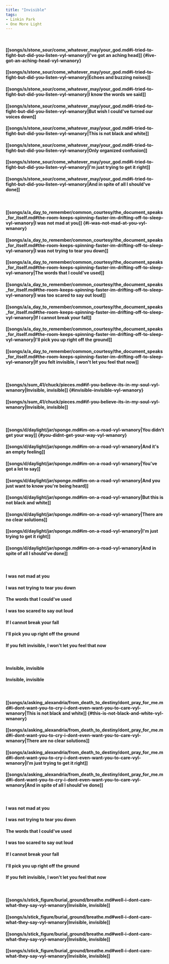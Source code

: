 ```yaml
---
title: "Invisible"
tags:
- Linkin Park
- One More Light
---
```

&nbsp;
#### [[songs/s/stone_sour/come_whatever_may/your_god.md#i-tried-to-fight-but-did-you-listen-vyl-wnanory|I've got an aching head]] {#ive-got-an-aching-head-vyl-wnanory}
#### [[songs/s/stone_sour/come_whatever_may/your_god.md#i-tried-to-fight-but-did-you-listen-vyl-wnanory|Echoes and buzzing noises]]
#### [[songs/s/stone_sour/come_whatever_may/your_god.md#i-tried-to-fight-but-did-you-listen-vyl-wnanory|I know the words we said]]
#### [[songs/s/stone_sour/come_whatever_may/your_god.md#i-tried-to-fight-but-did-you-listen-vyl-wnanory|But wish I could've turned our voices down]]
#### [[songs/s/stone_sour/come_whatever_may/your_god.md#i-tried-to-fight-but-did-you-listen-vyl-wnanory|This is not black and white]]
#### [[songs/s/stone_sour/come_whatever_may/your_god.md#i-tried-to-fight-but-did-you-listen-vyl-wnanory|Only organized confusion]]
#### [[songs/s/stone_sour/come_whatever_may/your_god.md#i-tried-to-fight-but-did-you-listen-vyl-wnanory|I'm just trying to get it right]]
#### [[songs/s/stone_sour/come_whatever_may/your_god.md#i-tried-to-fight-but-did-you-listen-vyl-wnanory|And in spite of all I should've done]]
&nbsp;
#### [[songs/a/a_day_to_remember/common_courtesy/the_document_speaks_for_itself.md#the-room-keeps-spinning-faster-im-drifting-off-to-sleep-vyl-wnanory|I was not mad at you]] {#i-was-not-mad-at-you-vyl-wnanory}
#### [[songs/a/a_day_to_remember/common_courtesy/the_document_speaks_for_itself.md#the-room-keeps-spinning-faster-im-drifting-off-to-sleep-vyl-wnanory|I was not trying to tear you down]]
#### [[songs/a/a_day_to_remember/common_courtesy/the_document_speaks_for_itself.md#the-room-keeps-spinning-faster-im-drifting-off-to-sleep-vyl-wnanory|The words that I could've used]]
#### [[songs/a/a_day_to_remember/common_courtesy/the_document_speaks_for_itself.md#the-room-keeps-spinning-faster-im-drifting-off-to-sleep-vyl-wnanory|I was too scared to say out loud]]
#### [[songs/a/a_day_to_remember/common_courtesy/the_document_speaks_for_itself.md#the-room-keeps-spinning-faster-im-drifting-off-to-sleep-vyl-wnanory|If I cannot break your fall]]
#### [[songs/a/a_day_to_remember/common_courtesy/the_document_speaks_for_itself.md#the-room-keeps-spinning-faster-im-drifting-off-to-sleep-vyl-wnanory|I'll pick you up right off the ground]]
#### [[songs/a/a_day_to_remember/common_courtesy/the_document_speaks_for_itself.md#the-room-keeps-spinning-faster-im-drifting-off-to-sleep-vyl-wnanory|If you felt invisible, I won't let you feel that now]]
&nbsp;
#### [[songs/s/sum_41/chuck/pieces.md#if-you-believe-its-in-my-soul-vyl-wnanory|Invisible, invisible]] {#invisible-invisible-vyl-wnanory}
#### [[songs/s/sum_41/chuck/pieces.md#if-you-believe-its-in-my-soul-vyl-wnanory|Invisible, invisible]]
&nbsp;
#### [[songs/d/daylight/jar/sponge.md#im-on-a-road-vyl-wnanory|You didn't get your way]] {#you-didnt-get-your-way-vyl-wnanory}
#### [[songs/d/daylight/jar/sponge.md#im-on-a-road-vyl-wnanory|And it's an empty feeling]]
#### [[songs/d/daylight/jar/sponge.md#im-on-a-road-vyl-wnanory|You've got a lot to say]]
#### [[songs/d/daylight/jar/sponge.md#im-on-a-road-vyl-wnanory|And you just want to know you're being heard]]
#### [[songs/d/daylight/jar/sponge.md#im-on-a-road-vyl-wnanory|But this is not black and white]]
#### [[songs/d/daylight/jar/sponge.md#im-on-a-road-vyl-wnanory|There are no clear solutions]]
#### [[songs/d/daylight/jar/sponge.md#im-on-a-road-vyl-wnanory|I'm just trying to get it right]]
#### [[songs/d/daylight/jar/sponge.md#im-on-a-road-vyl-wnanory|And in spite of all I should've done]]
&nbsp;
#### I was not mad at you
#### I was not trying to tear you down
#### The words that I could've used
#### I was too scared to say out loud
#### If I cannot break your fall
#### I'll pick you up right off the ground
#### If you felt invisible, I won't let you feel that now
&nbsp;
#### Invisible, invisible
#### Invisible, invisible
&nbsp;
#### [[songs/a/asking_alexandria/from_death_to_destiny/dont_pray_for_me.md#i-dont-want-you-to-cry-i-dont-even-want-you-to-care-vyl-wnanory|This is not black and white]] {#this-is-not-black-and-white-vyl-wnanory}
#### [[songs/a/asking_alexandria/from_death_to_destiny/dont_pray_for_me.md#i-dont-want-you-to-cry-i-dont-even-want-you-to-care-vyl-wnanory|There are no clear solutions]]
#### [[songs/a/asking_alexandria/from_death_to_destiny/dont_pray_for_me.md#i-dont-want-you-to-cry-i-dont-even-want-you-to-care-vyl-wnanory|I'm just trying to get it right]]
#### [[songs/a/asking_alexandria/from_death_to_destiny/dont_pray_for_me.md#i-dont-want-you-to-cry-i-dont-even-want-you-to-care-vyl-wnanory|And in spite of all I should've done]]
&nbsp;
#### I was not mad at you
#### I was not trying to tear you down
#### The words that I could've used
#### I was too scared to say out loud
#### If I cannot break your fall
#### I'll pick you up right off the ground
#### If you felt invisible, I won't let you feel that now
&nbsp;
#### [[songs/s/stick_figure/burial_ground/breathe.md#well-i-dont-care-what-they-say-vyl-wnanory|Invisible, invisible]]
#### [[songs/s/stick_figure/burial_ground/breathe.md#well-i-dont-care-what-they-say-vyl-wnanory|Invisible, invisible]]
#### [[songs/s/stick_figure/burial_ground/breathe.md#well-i-dont-care-what-they-say-vyl-wnanory|Invisible, invisible]]
#### [[songs/s/stick_figure/burial_ground/breathe.md#well-i-dont-care-what-they-say-vyl-wnanory|Invisible, invisible]]
